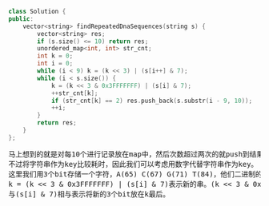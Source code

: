```CPP
class Solution {
public:
    vector<string> findRepeatedDnaSequences(string s) {
        vector<string> res;
        if (s.size() <= 10) return res;
        unordered_map<int, int> str_cnt;
        int k = 0;
        int i = 0;
        while (i < 9) k = (k << 3) | (s[i++] & 7);
        while (i < s.size()) {
            k = (k << 3 & 0x3FFFFFFF) | (s[i] & 7);
            ++str_cnt[k];
            if (str_cnt[k] == 2) res.push_back(s.substr(i - 9, 10));
            ++i;
        }
        return res;
    }
};
```
<pre>
马上想到的就是对每10个进行记录放在map中，然后次数超过两次的就push到结果中。
不过将字符串作为key比较耗时，因此我们可以考虑用数字代替字符串作为key。
这里我们用3个bit存储一个字符，A(65) C(67) G(71) T(84)，他们二进制的后三位各不相同。所以30个bit可以用来存储一个长度为10的串。当下一个串时，我们用
k = (k << 3 & 0x3FFFFFFF) | (s[i] & 7)表示新的串。(k << 3 & 0x3FFFFFFF)表示将k往前移3位，然后取后30个bit。即将最前面的那3个bit从k中移除，然后
与(s[i] & 7)相与表示将新的3个bit放在k最后。
</pre>
